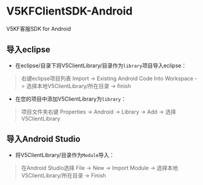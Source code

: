 # V5KFClientSDK-Android
V5KF客服SDK for Android

## 导入eclipse
* 在eclipse/目录下将V5ClientLibrary/目录作为`library`项目导入eclipse：
> 右键eclipse项目列表 Import -> Existing Android Code Into Workspace -> 选择本地V5ClientLibrary/所在目录 -> finish
* 在您的项目中添加V5ClientLibrary为`library`：
> 项目文件夹右键 Properties -> Android -> Library -> Add -> 选择V5ClientLibrary

## 导入Android Studio
* 将V5ClientLibrary/目录作为`Module`导入：
> 在Android Studio选择 File -> New -> Import Module -> 选择本地V5ClientLibrary/所在目录 -> Finish
